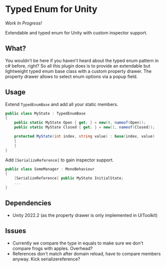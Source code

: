 # Typed Enum for Unity

*Work In Progress!*

Extendable and typed enum for Unity with custom inspector support.

## What?

You wouldn't be here if you haven't heard about the typed enum pattern in c# before, right? 
So all this plugin does is to provide an extendable but lightweight typed enum base class with a custom property drawer. 
The property drawer allows to select enum options via a popup field.

## Usage

Extend ``TypedEnumBase`` and add all your static members.

```c#
public class MyState : TypedEnumBase
{
    public static MyState Open { get; } = new(0, nameof(Open));
    public static MyState Closed { get; } = new(1, nameof(Closed));

    protected MyState(int index, string value) : base(index, value)
    {
    }
}
```

Add ``[SerializeReference]`` to gain inspector support. 

```c#
public class SomeManager : MonoBehaviour
{
    [SerializeReference] public MyState InitialState;
    ...
}
```

## Dependencies

* Unity 2022.2 (as the property drawer is only implemented in UIToolkit)

## Issues

* Currently we compare the type in equals to make sure we don't compare frogs with apples. Overhead?
* References don't match after domain reload, have to compare members anyway. Kick serializereference?